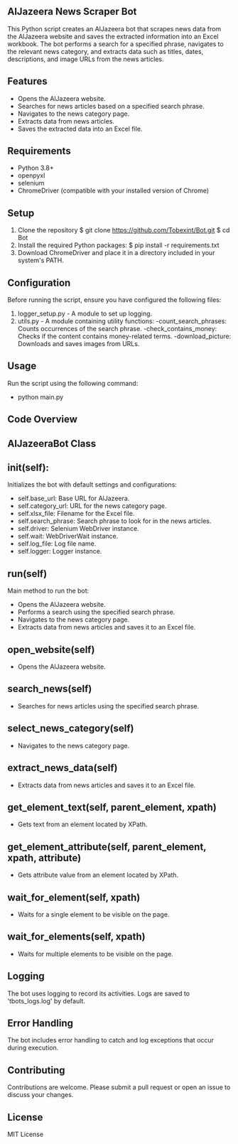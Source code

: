 ## AlJazeera News Scraper Bot
This Python script creates an AlJazeera bot that scrapes news data from the AlJazeera website and saves the extracted information into an Excel workbook. The bot performs a search for a specified phrase, navigates to the relevant news category, and extracts data such as titles, dates, descriptions, and image URLs from the news articles.

## Features
- Opens the AlJazeera website.
- Searches for news articles based on a specified search phrase.
- Navigates to the news category page.
- Extracts data from news articles.
- Saves the extracted data into an Excel file.

## Requirements
- Python 3.8+
- openpyxl
- selenium
- ChromeDriver (compatible with your installed version of Chrome)

## Setup
1. Clone the repository
    $ git clone https://github.com/Tobexint/Bot.git
    $ cd Bot
2. Install the required Python packages:
    $ pip install -r requirements.txt
3. Download ChromeDriver and place it in a directory included in your system's PATH.

## Configuration
Before running the script, ensure you have configured the following files:
1. logger_setup.py - A module to set up logging.
2. utils.py - A module containing utility functions:
    -count_search_phrases: Counts occurrences of the search phrase.
    -check_contains_money: Checks if the content contains money-related terms.
    -download_picture: Downloads and saves images from URLs.

## Usage
Run the script using the following command:
  - python main.py

## Code Overview
## AlJazeeraBot Class
  ## __init__(self):
  Initializes the bot with default settings and configurations:

  - self.base_url: Base URL for AlJazeera.
  - self.category_url: URL for the news category page.
  - self.xlsx_file: Filename for the Excel file.
  - self.search_phrase: Search phrase to look for in the news articles.
  - self.driver: Selenium WebDriver instance.
  - self.wait: WebDriverWait instance.
  - self.log_file: Log file name.
  - self.logger: Logger instance.

  ## run(self)
  Main method to run the bot:

  - Opens the AlJazeera website.
  - Performs a search using the specified search phrase.
  - Navigates to the news category page.
  - Extracts data from news articles and saves it to an Excel file.

  ## open_website(self)
  - Opens the AlJazeera website.

  ## search_news(self)
  - Searches for news articles using the specified search phrase.

  ## select_news_category(self)
  - Navigates to the news category page.

  ## extract_news_data(self)
  - Extracts data from news articles and saves it to an Excel file.

  ## get_element_text(self, parent_element, xpath)
  - Gets text from an element located by XPath.

  ## get_element_attribute(self, parent_element, xpath, attribute)
  - Gets attribute value from an element located by XPath.

  ## wait_for_element(self, xpath)
  - Waits for a single element to be visible on the page.

  ## wait_for_elements(self, xpath)
  - Waits for multiple elements to be visible on the page.

## Logging
The bot uses logging to record its activities. Logs are saved to 'tbots_logs.log' by default.

## Error Handling
The bot includes error handling to catch and log exceptions that occur during execution.

## Contributing
Contributions are welcome. Please submit a pull request or open an issue to discuss your changes.

## License
MIT License
